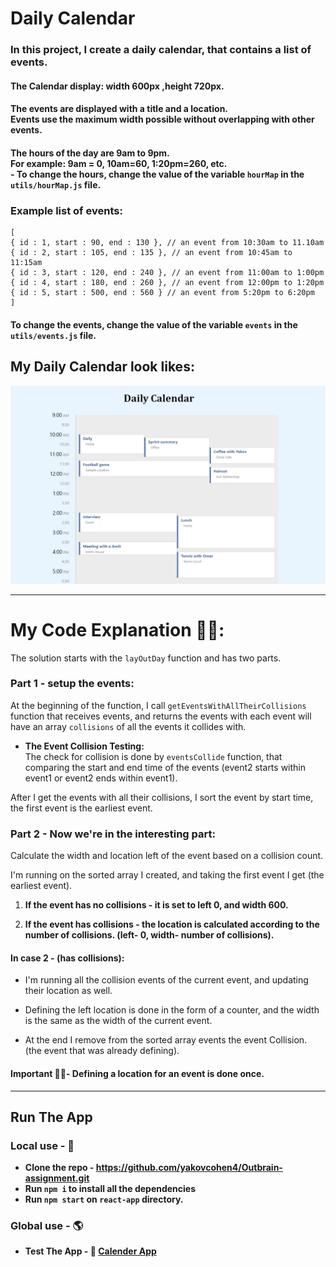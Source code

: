 # Daily Calendar

### In this project, I create a daily calendar, that contains a list of events.

#### The Calendar display: width 600px ,height 720px.

#### The events are displayed with a title and a location. <br> Events use the maximum width possible without overlapping with other events.

#### The hours of the day are 9am to 9pm. <br> For example: 9am = 0, 10am=60, 1:20pm=260, etc. <br> - To change the hours, change the value of the variable `hourMap` in the `utils/hourMap.js` file.

### Example list of events:

```
[
{ id : 1, start : 90, end : 130 }, // an event from 10:30am to 11.10am
{ id : 2, start : 105, end : 135 }, // an event from 10:45am to 11:15am
{ id : 3, start : 120, end : 240 }, // an event from 11:00am to 1:00pm
{ id : 4, start : 180, end : 260 }, // an event from 12:00pm to 1:20pm
{ id : 5, start : 500, end : 560 } // an event from 5:20pm to 6:20pm
]
```

#### To change the events, change the value of the variable `events` in the `utils/events.js` file.

## My Daily Calendar look likes:

![example - calendar](./pic/my-calendar.png)

---

# My Code Explanation 👨‍💻:

The solution starts with the `layOutDay` function and has two parts.

### Part 1 - setup the events:

At the beginning of the function, I call `getEventsWithAllTheirCollisions` function that receives events, and returns the events with each event will have an array `collisions` of all the events it collides with.

- **The Event Collision Testing:** <br> The check for collision is done by `eventsCollide` function, that comparing the start and end time of the events (event2 starts within event1 or event2 ends within event1).

After I get the events with all their collisions, I sort the event by start time, the first event is the earliest event.

### Part 2 - Now we're in the interesting part:

Calculate the width and location left of the event based on a collision count.

I'm running on the sorted array I created, and taking the first event I get (the earliest event).

1. **If the event has no collisions - it is set to left 0, and width 600.**

2. **If the event has collisions - the location is calculated according to the number of collisions. (left- 0, width- number of collisions).**

#### In case 2 - (has collisions):

- I'm running all the collision events of the current event, and updating their location as well.

- Defining the left location is done in the form of a counter, and the width is the same as the width of the current event.

- At the end I remove from the sorted array events the event Collision. (the event that was already defining).

#### Important 🙅‍♂️- Defining a location for an event is done once.

---

## Run The App

### Local use - 📌

- **Clone the repo - https://github.com/yakovcohen4/Outbrain-assignment.git**
- **Run `npm i` to install all the dependencies**
- **Run `npm start` on `react-app` directory.**

### Global use - 🌎

- **Test The App - 🔗 [Calender App](https://yakovcohen4.github.io/Outbrain-assignment/)**
